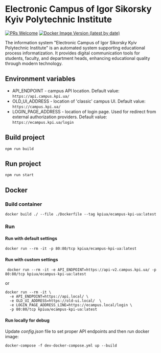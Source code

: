 # Electronic Campus of Igor Sikorsky Kyiv Polytechnic Institute

[![PRs Welcome](https://img.shields.io/badge/PRs-welcome-brightgreen.svg)](http://makeapullrequest.com)
[![Docker Image Version (latest by date)](https://img.shields.io/docker/v/kpiua/ecampus.kpi.ua)](https://hub.docker.com/r/kpiua/ecampus.kpi.ua)

The information system "Electronic Campus of Igor Sikorsky Kyiv Polytechnic Institute" is an automated system supporting educational process informatization. It provides digital communication tools for students, faculty, and department heads, enhancing educational quality through modern technology.

## Environment variables

* API_ENDPOINT - campus API location. Default value: `https://api.campus.kpi.ua/`
* OLD_UI_ADDRESS - location of 'classic' campus UI. Default value: `https://campus.kpi.ua/`
* LOGIN_PAGE_ADDRESS - location of login page. Used for redirect from external authorization providers. Default value: `https://ecampus.kpi.ua/login` 

## Build project
```shell
npm run build
```

## Run project
```shell
npm run start
```

## Docker

### Build container

```shell
docker build ./ --file ./Dockerfile --tag kpiua/ecampus-kpi-ua:latest
```

### Run
#### Run with default settings
```shell
docker run --rm -it -p 80:80/tcp kpiua/ecampus-kpi-ua:latest
```

#### Run with custom settings
```shell
 docker run --rm -it -e API_ENDPOINT=https://api-v2.campus.kpi.ua/ -p 80:80/tcp kpiua/ecampus-kpi-ua:latest
```
or
```shell
docker run --rm -it \
  -e API_ENDPOINT=https://api.local/ \
  -e OLD_UI_ADDRESS=https://old-ui.local/  \
  -e LOGIN_PAGE_ADDRESS_LINE=https://ecampus.local/login \
  -p 80:80/tcp kpiua/ecampus-kpi-ua:latest
```


#### Run locally for debug

Update _config.json_ file to set proper API endpoints and then run docker image:
```shell
docker-compose -f dev-docker-compose.yml up --build
```

